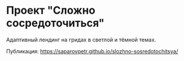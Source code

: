 # Проект "Сложно сосредоточиться"
Адаптивный лендинг на гридах в светлой и тёмной темах.

Публикация: 
https://saparovpetr.github.io/slozhno-sosredotochitsya/
